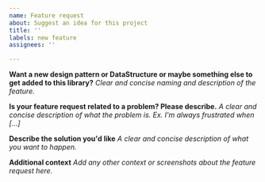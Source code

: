 ```yaml
---
name: Feature request
about: Suggest an idea for this project
title: ''
labels: new feature
assignees: ''

---
```


**Want a new design pattern or DataStructure or maybe something else to get added to this library?**
*Clear and concise naming and description of the feature.*

**Is your feature request related to a problem? Please describe.**
*A clear and concise description of what the problem is. Ex. I'm always frustrated when [...]*

**Describe the solution you'd like**
*A clear and concise description of what you want to happen.*

**Additional context**
*Add any other context or screenshots about the feature request here.*

